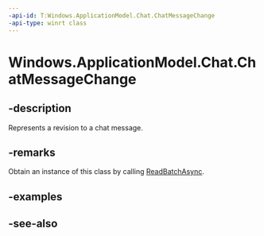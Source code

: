 ----api-id: T:Windows.ApplicationModel.Chat.ChatMessageChange
-api-type: winrt class
---<!-- Class syntax.public class ChatMessageChange : Windows.ApplicationModel.Chat.IChatMessageChange--># Windows.ApplicationModel.Chat.ChatMessageChange## -descriptionRepresents a revision to a chat message.## -remarksObtain an instance of this class by calling [ReadBatchAsync](chatmessagechangereader_readbatchasync.md).## -examples## -see-also